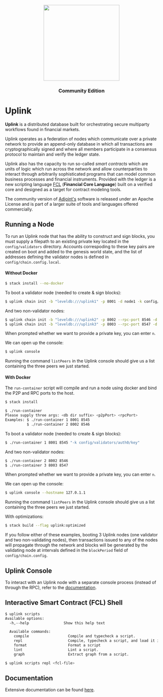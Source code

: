 <p align="center">
  <a href="http://www.adjoint.io"><img src="packages/uplink.png" width="250"/></a>
</p>
<h3 align="center">Community Edition</h3>

Uplink
======

**Uplink** is a distributed database built for orchestrating secure multiparty
workflows found in financial markets. 

Uplink operates as a federation of nodes which communicate over a private
network to provide an append-only database in which all transactions are
cryptographically signed and where all members participate in a consensus
protocol to maintain and verify the ledger state. 

Uplink also has the capacity to run so-called *smart contracts* which are units
of logic which run across the network and allow counterparties to interact
through arbitrarily sophisticated programs that can model common business
processes and financial instruments. Provided with the ledger is a new scripting
language [FCL](src/Script) (**Financial Core Language**) built on a verified
core and designed as a target for contract modeling tools.

The community version of [Adjoint's](http://www.adjoint.io) software is released
under an Apache License and is part of a larger suite of tools and languages
offered commercially.

Running a Node
--------------

To run an Uplink node that has the ability to construct and sign blocks, you
must supply a filepath to an existing private key located in the 
`config/validators` directory. Accounts correspoding to these key pairs are 
created on boot and added to the genesis world state, and the list of addresses
defining the validator nodes is defined in `config/chain.config.local`.

#### Without Docker  

```bash
$ stack install --no-docker
```

To boot a validator node (needed to create & sign blocks): 

```bash
$ uplink chain init -b "leveldb:///uplink1" -p 8001 -d node1 -k config/validators/auth0/key -v
```

And two non-validator nodes:

```bash
$ uplink chain init -b "leveldb:///uplink2" -p 8002 --rpc-port 8546 -d node2 -v
$ uplink chain init -b "leveldb:///uplink3" -p 8003 --rpc-port 8547 -d node3 -v
```

When prompted whether we want to provide a private key, you can enter `n`.

We can open up the console:

```bash
$ uplink console
```

Running the command `listPeers` in the Uplink console should give us a
list containing the three peers we just started.

#### With Docker

The `run-container` script will compile and run a node using docker and 
bind the P2P and RPC ports to the host. 

```bash
$ stack install
```

```bash
$ ./run-container 
Please supply three args: <db dir suffix> <p2pPort> <rpcPort>
Examples: $ ./run-container 1 8001 8545
          $ ./run-container 2 8002 8546
```

To boot a validator node (needed to create & sign blocks):

```bash
$ ./run-container 1 8001 8545 "-k config/validators/auth0/key" 
```

And two non-validator nodes:

```bash
$ ./run-container 2 8002 8546
$ ./run-container 3 8003 8547
```

When prompted whether we want to provide a private key, you can enter `n`.

We can open up the console:

```bash
$ uplink console --hostname 127.0.1.1
```

Running the command `listPeers` in the Uplink console should give us a
list containing the three peers we just started.

With optimizations:

```bash
$ stack build --flag uplink:optimized
```

If you follow either of these examples, booting 3 Uplink nodes (one validator
and two non-validating nodes), then transactions issued to any of the nodes will
propagate through the network and blocks will be generated by the validating
node at intervals defined in the `blockPeriod` field of `config/chain.config`.

Uplink Console
--------------

To interact with an Uplink node with a separate console process (instead of
through the RPC), refer to the [documentation](https://www.adjoint.io/docs/console.html).

Interactive Smart Contract (FCL) Shell
--------------------------------------

```bash
$ uplink scripts 
Available options:
  -h,--help                Show this help text

  Available commands:
    compile                  Compile and typecheck a script.
    repl                     Compile, typecheck a script, and load it into a REPL.
    format                   Format a script
    lint                     Lint a script.
    graph                    Extract graph from a script.

```

```bash
$ uplink scripts repl <fcl-file>
```

Documentation
-------------

Extensive documentation can be found [here](https://www.adjoint.io/docs).
